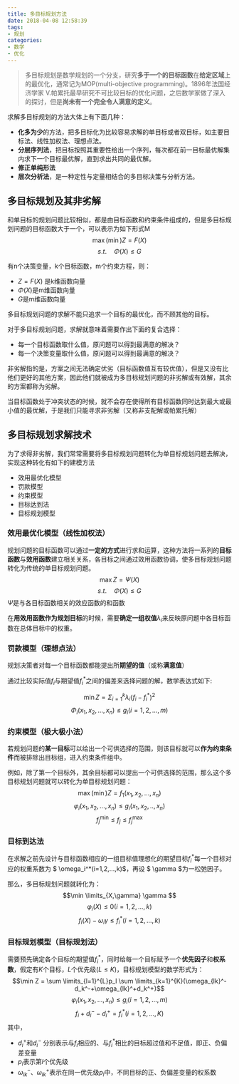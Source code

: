 ```yaml
---
title: 多目标规划方法
date: 2018-04-08 12:58:39
tags:
- 规划
categories:
- 数学
- 优化
---
```


> 多目标规划是数学规划的一个分支，研究**多于一个的目标函数**在**给定区域**上的最优化，通常记为MOP(multi-objective programming)。1896年法国经济学家 V.帕累托最早研究不可比较目标的优化问题，之后数学家做了深入的探讨，但是**尚未有一个完全令人满意的定义**。

<!--more-->

求解多目标规划的方法大体上有下面几种：

- **化多为少**的方法，把多目标化为比较容易求解的单目标或者双目标，如主要目标法、线性加权法、理想点法。
- **分层序列法**，把目标按照其重要性给出一个序列，每次都在前一目标最优解集内求下一个目标最优解，直到求出共同的最优解。
- **修正单纯形法**
- **层次分析法**，是一种定性与定量相结合的多目标决策与分析方法。

## 多目标规划及其非劣解

和单目标的规划问题比较相似，都是由目标函数和约束条件组成的，但是多目标规划问题的目标函数大于一个，可以表示为如下形式M
$$\max(\min)Z=F(X) $$
$$s.t. \quad \Phi(X) \leq G$$

有n个决策变量，k个目标函数，m个约束方程，则：

- $Z=F(X)$ 是k维函数向量
- $\Phi(X)$是m维函数向量
- $G$是m维函数向量

多目标规划问题的求解不能只追求一个目标的最优化，而不顾其他的目标。

对于多目标规划问题，求解就意味着需要作出下面的复合选择：

- 每一个目标函数取什么值，原问题可以得到最满意的解决？
- 每一个决策变量取什么值，原问题可以得到最满意的解决？

非劣解指的是，方案之间无法确定优劣（目标函数值互有较优值），但是又没有比他们更好的其他方案，因此他们就被成为多目标规划问题的非劣解或有效解，其余的方案都称为劣解。

当目标函数处于冲突状态的时候，就不会存在使得所有目标函数同时达到最大或最小值的最优解，于是我们只能寻求非劣解（又称非支配解或帕累托解）

## 多目标规划求解技术

为了求得非劣解，我们常常需要将多目标规划问题转化为单目标规划问题去解决，实现这种转化有如下的建模方法

- 效用最优化模型
- 罚款模型
- 约束模型
- 目标达到法
- 目标规划模型

### 效用最优化模型（线性加权法）

规划问题的目标函数可以通过**一定的方式**进行求和运算，这种方法将一系列的**目标函数**与**效用函数**建立相关关系，各目标之间通过效用函数协调，使多目标规划问题转化为传统的单目标规划问题。
$$\max Z=\Psi(X)$$
$$s.t.   \quad \Phi(X) \leq G$$
$\Psi$是与各目标函数相关的效应函数的和函数

在**用效用函数作为规划目标**的时候，需要**确定一组权值**$\lambda_i$来反映原问题中各目标函数在总体目标中的权重。

### 罚款模型（理想点法）

规划决策者对每一个目标函数都能提出所**期望的值**（或称**满意值**）

通过比较实际值$f_i$与期望值$f_i^{*}$之间的偏差来选择问题的解，数学表达式如下: 

$$\min Z = \Sigma_{i=1}^k \lambda_i (f_i-f_i^{*})^2 $$
$$\Phi_i(x_1,x_2,...,x_n) \leq g_i(i=1,2,...,m)$$

### 约束模型（极大极小法）

若规划问题的**某一目标**可以给出一个可供选择的范围，则该目标就可以**作为约束条件**而被排除出目标组，进入约束条件组中。

例如，除了第一个目标外，其余目标都可以提出一个可供选择的范围，那么这个多目标规划问题就可以转化为单目标规划问题：
$$\max(\min)Z=f_1(x_1,x_2,...,x_n)$$
$$\varphi_i(x_1,x_2,...,x_n) \leq g_i(x_1,x_2,..,x_n) $$
$$f_j^{\min} \leq f_j \leq f_j^{\max}$$

### 目标到达法

在求解之前先设计与目标函数相应的一组目标值理想化的期望目标$f_i^{*}$每一个目标对应的权重系数为 $ \omega_i^*(i=1,2,...,k)$，再设 $ \gamma $为一松弛因子。

那么，多目标规划问题就转化为：
$$\min \limits_{X,\gamma} \gamma $$
$$\varphi_i(X) \leq 0(i=1,2,...,k)$$
$$f_i(X)-\omega_i\gamma \leq f_i^*(i=1,2,...,k)$$

### 目标规划模型（目标规划法）

需要预先确定各个目标的期望值$f_i^*$，同时给每一个目标赋予一个**优先因子**和**权系数**，假定有$K$个目标，$L$个优先级($L \leq K$)，目标规划模型的数学形式为：
$$\min Z = \sum \limits_{l=1}^{L}p_l \sum \limits_{k=1}^{K}(\omega_{lk}^-d_k^-+\omega_{lk}^+d_k^+)$$
$$\varphi_i(x_1,x_2,...,x_n) \leq g_i(i=1,2,...,m)$$
$$f_i+d_i^--d_i^+ = f_i^*(i=1,2,...,K)$$
其中，

- $d_i^+$和$d_i^-$ 分别表示与$f_i$相应的、与$f_i^*$相比的目标超过值和不足值，即正、负偏差变量
- $p_l$表示第$l$个优先级
- $\omega_{lk}^-$、$\omega_{lk}^+$表示在同一优先级$p_l$中，不同目标的正、负偏差变量的权系数

